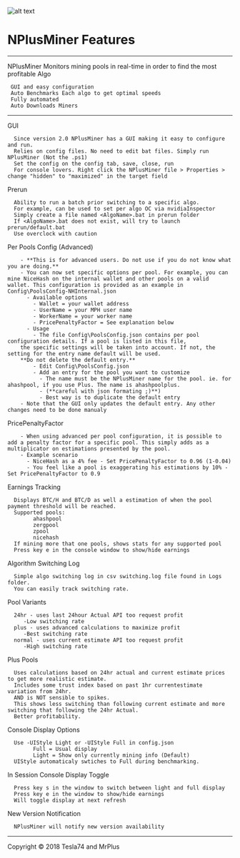 ![alt text](https://github.com/MrPlusGH/NPlusMiner/blob/2.1/NPM.png)
# NPlusMiner Features
*****

NPlusMiner Monitors mining pools in real-time in order to find the most profitable Algo

	 GUI and easy configuration
	 Auto Benchmarks Each algo to get optimal speeds 
	 Fully automated 
	 Auto Downloads Miners

*****

   GUI

      Since version 2.0 NPlusMiner has a GUI making it easy to configure and run.
      Relies on config files. No need to edit bat files. Simply run NPlusMiner (Not the .ps1) 
      Set the config on the config tab, save, close, run
      For console lovers. Right click the NPlusMiner file > Properties > change "hidden" to "maximized" in the target field

   Prerun

      Ability to run a batch prior switching to a specific algo.
      For example, can be used to set per algo OC via nvidiaInspector
      Simply create a file named <AlgoName>.bat in prerun folder
      If <AlgoName>.bat does not exist, will try to launch prerun/default.bat
      Use overclock with caution

   Per Pools Config (Advanced)

        - **This is for advanced users. Do not use if you do not know what you are doing.**
        - You can now set specific options per pool. For example, you can mine NiceHash on the internal wallet and other pools on a valid wallet. This configuration is provided as an example in Config\PoolsConfig-NHInternal.json
          - Available options
            - Wallet = your wallet address
            - UserName = your MPH user name
            - WorkerName = your worker name
            - PricePenaltyFactor = See explanation below
          - Usage
            - The file Config\PoolsConfig.json contains per pool configuration details. If a pool is listed in this file,
        the specific settings will be taken into account. If not, the setting for the entry name default will be used.
        **Do not delete the default entry.**
            - Edit Config\PoolsConfig.json
            - Add an entry for the pool you want to customize
              - The name must be the NPlusMiner name for the pool. ie. for ahashpool, if you use Plus. The name is ahashpoolplus.
              - (**careful with json formating ;)**)
              - Best way is to duplicate the default entry
        - Note that the GUI only updates the default entry. Any other changes need to be done manualy

   PricePenaltyFactor

        - When using advanced per pool configuration, it is possible to add a penalty factor for a specific pool. This simply adds as a multiplicator on estimations presented by the pool.
        - Example scenario
          - NiceHash as a 4% fee - Set PricePenaltyFactor to 0.96 (1-0.04)
          - You feel like a pool is exaggerating his estimations by 10% - Set PricePenaltyFactor to 0.9

   Earnings Tracking

      Displays BTC/H and BTC/D as well a estimation of when the pool payment threshold will be reached.
      Supported pools:
            ahashpool
            zergpool
            zpool
            nicehash
      If mining more that one pools, shows stats for any supported pool
      Press key e in the console window to show/hide earnings

   Algorithm Switching Log

      Simple algo switching log in csv switching.log file found in Logs folder.
      You can easily track switching rate.

   Pool Variants

      24hr - uses last 24hour Actual API too request profit
         -Low switching rate
      plus - uses advanced calculations to maximize profit
         -Best switching rate
      normal - uses current estimate API too request profit
         -High switching rate

  Plus Pools

      Uses calculations based on 24hr actual and current estimate prices to get more realistic estimate.
      Includes some trust index based on past 1hr currentestimate variation from 24hr.
      AND is NOT sensible to spikes.
      This shows less switching than following current estimate and more switching that following the 24hr Actual.
      Better profitability.

   Console Display Options

      Use -UIStyle Light or -UIStyle Full in config.json
            Full = Usual display
            Light = Show only currently mining info (Default)
      UIStyle automaticaly swtiches to Full during benchmarking.

   In Session Console Display Toggle

      Press key s in the window to switch between light and full display
      Press key e in the window to show/hide earnings 
      Will toggle display at next refresh

   New Version Notification

      NPlusMiner will notify new version availability

***
Copyright © 2018 Tesla74 and MrPlus

